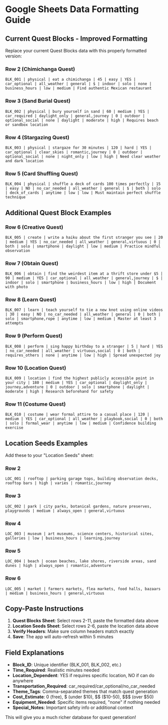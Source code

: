 # Google Sheets Data Formatting Guide

## Current Quest Blocks - Improved Formatting

Replace your current Quest Blocks data with this properly formatted version:

### Row 2 (Chimichanga Quest)
```
BLK_001 | physical | eat a chimichanga | 45 | easy | YES | car_optional | all_weather | general | $ | indoor | solo | none | business_hours | low | medium | Find authentic Mexican restaurant
```

### Row 3 (Sand Burial Quest)  
```
BLK_002 | physical | bury yourself in sand | 60 | medium | YES | car_required | daylight_only | general,journey | 0 | outdoor | optional_social | none | daylight | moderate | high | Requires beach or sandbox location
```

### Row 4 (Stargazing Quest)
```
BLK_003 | physical | stargaze for 30 minutes | 120 | hard | YES | car_optional | clear_skies | romantic,journey | 0 | outdoor | optional_social | none | night_only | low | high | Need clear weather and dark location
```

### Row 5 (Card Shuffling Quest)
```
BLK_004 | physical | shuffle a deck of cards 100 times perfectly | 15 | easy | NO | no_car_needed | all_weather | general | $ | both | solo | deck_of_cards | anytime | low | low | Must maintain perfect shuffle technique
```

## Additional Quest Block Examples

### Row 6 (Creative Quest)
```
BLK_005 | create | write a haiku about the first stranger you see | 20 | medium | YES | no_car_needed | all_weather | general,virtuous | 0 | both | solo | smartphone | daylight | low | medium | Practice mindful observation
```

### Row 7 (Obtain Quest)
```
BLK_006 | obtain | find the weirdest item at a thrift store under $5 | 90 | medium | YES | car_optional | all_weather | general,journey | $ | indoor | solo | smartphone | business_hours | low | high | Document with photo
```

### Row 8 (Learn Quest)
```
BLK_007 | learn | teach yourself to tie a new knot using online videos | 30 | easy | NO | no_car_needed | all_weather | general | 0 | both | solo | smartphone,rope | anytime | low | medium | Master at least 3 attempts
```

### Row 9 (Perform Quest)
```
BLK_008 | perform | sing happy birthday to a stranger | 5 | hard | YES | no_car_needed | all_weather | virtuous,social | 0 | both | requires_others | none | anytime | low | high | Spread unexpected joy
```

### Row 10 (Location Quest)
```
BLK_009 | location | find the highest publicly accessible point in your city | 180 | medium | YES | car_optional | daylight_only | journey,adventure | 0 | outdoor | solo | smartphone | daylight | moderate | high | Research beforehand for safety
```

### Row 11 (Costume Quest)
```
BLK_010 | costume | wear formal attire to a casual place | 120 | medium | YES | car_optional | all_weather | playbook,social | 0 | both | solo | formal_wear | anytime | low | medium | Confidence building exercise
```

## Location Seeds Examples

Add these to your "Location Seeds" sheet:

### Row 2
```
LOC_001 | rooftop | parking garage tops, building observation decks, rooftop bars | high | varies | romantic,journey
```

### Row 3  
```
LOC_002 | park | city parks, botanical gardens, nature preserves, playgrounds | medium | always_open | general,virtuous
```

### Row 4
```
LOC_003 | museum | art museums, science centers, historical sites, galleries | low | business_hours | learning,journey
```

### Row 5
```
LOC_004 | beach | ocean beaches, lake shores, riverside areas, sand dunes | high | always_open | romantic,adventure
```

### Row 6
```
LOC_005 | market | farmers markets, flea markets, food halls, bazaars | medium | business_hours | general,virtuous
```

## Copy-Paste Instructions

1. **Quest Blocks Sheet**: Select rows 2-11, paste the formatted data above
2. **Location Seeds Sheet**: Select rows 2-6, paste the location data above  
3. **Verify Headers**: Make sure column headers match exactly
4. **Save**: The app will auto-refresh within 5 minutes

## Field Explanations

- **Block_ID**: Unique identifier (BLK_001, BLK_002, etc.)
- **Time_Required**: Realistic minutes needed
- **Location_Dependent**: YES if requires specific location, NO if can do anywhere
- **Transportation_Required**: car_required/car_optional/no_car_needed
- **Theme_Tags**: Comma-separated themes that match quest generation
- **Cost_Estimate**: 0 (free), $ (under $10), $$ ($10-50), $$$ (over $50)
- **Equipment_Needed**: Specific items required, "none" if nothing needed
- **Special_Notes**: Important safety info or additional context

This will give you a much richer database for quest generation!